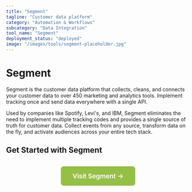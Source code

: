 ```yaml
---
title: "Segment"
tagline: "Customer data platform"
category: "Automation & Workflows"
subcategory: "Data Integration"
tool_name: "Segment"
deployment_status: "deployed"
image: "/images/tools/segment-placeholder.jpg"
---
```


# Segment

Segment is the customer data platform that collects, cleans, and connects your customer data to over 450 marketing and analytics tools. Implement tracking once and send data everywhere with a single API.

Used by companies like Spotify, Levi's, and IBM, Segment eliminates the need to implement multiple tracking codes and provides a single source of truth for customer data. Collect events from any source, transform data on the fly, and activate audiences across your entire tech stack.

## Get Started with Segment

<div style="text-align: center; margin: 2rem 0;">
  <a href="https://segment.com" target="_blank" rel="noopener noreferrer" style="display: inline-block; background: #96BF47; color: white; padding: 1rem 2rem; text-decoration: none; border-radius: 8px; font-weight: 600; font-size: 1.1rem;">Visit Segment →</a>
</div>